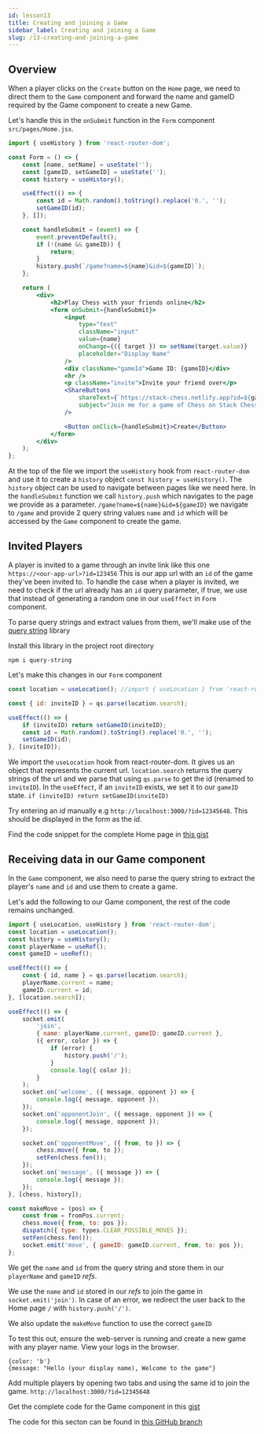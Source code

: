 ```yaml
---
id: lesson13
title: Creating and joining a Game
sidebar_label: Creating and joining a Game
slug: /13-creating-and-joining-a-game
---
```


## Overview

When a player clicks on the `Create` button on the `Home` page, we need to direct them to the `Game` component and forward the name and gameID required by the Game component to create a new Game.

Let's handle this in the `onSubmit` function in the `Form` component `src/pages/Home.jsx`.

```jsx title="/src/pages/Home.jsx" {1,6,13-19}
import { useHistory } from 'react-router-dom';

const Form = () => {
	const [name, setName] = useState('');
	const [gameID, setGameID] = useState('');
	const history = useHistory();

	useEffect(() => {
		const id = Math.random().toString().replace('0.', '');
		setGameID(id);
	}, []);

	const handleSubmit = (event) => {
		event.preventDefault();
		if (!(name && gameID)) {
			return;
		}
		history.push(`/game?name=${name}&id=${gameID}`);
	};

	return (
		<div>
			<h2>Play Chess with your friends online</h2>
			<form onSubmit={handleSubmit}>
				<input
					type="text"
					className="input"
					value={name}
					onChange={({ target }) => setName(target.value)}
					placeholder="Display Name"
				/>
				<div className="gameId">Game ID: {gameID}</div>
				<hr />
				<p className="invite">Invite your friend over</p>
				<ShareButtons
					shareText={`https://stack-chess.netlify.app?id=${gameID}`}
					subject="Join me for a game of Chess on Stack Chess"
				/>

				<Button onClick={handleSubmit}>Create</Button>
			</form>
		</div>
	);
};
```

At the top of the file we import the `useHistory` hook from `react-router-dom` and use it to create a `history` object `const history = useHistory()`. The `history` object can be used to navigate between pages like we need here.
In the `handleSubmit` function we call `history.push` which navigates to the page we provide as a parameter. `/game?name=${name}&id=${gameID}` we navigate to `/game` and provide 2 query string values `name` and `id` which will be accessed by the `Game` component to create the game.

## Invited Players

A player is invited to a game through an invite link like this one
`https://<our-app-url>?id=123456`
This is our app url with an `id` of the game they've been invited to.
To handle the case when a player is invited, we need to check if the url already has an `id` query parameter, if true, we use that instead of generating a random one in our `useEffect` in `Form` component.

To parse query strings and extract values from them, we'll make use of the [query string](https://www.npmjs.com/package/query-string) library

Install this library in the project root directory

```
npm i query-string
```

Let's make this changes in our `Form` component

```jsx title="/src/pages/Home.jsx"
const location = useLocation(); //import { useLocation } from 'react-router-dom';

const { id: inviteID } = qs.parse(location.search);

useEffect(() => {
	if (inviteID) return setGameID(inviteID);
	const id = Math.random().toString().replace('0.', '');
	setGameID(id);
}, [inviteID]);
```

We import the `useLocation` hook from react-router-dom. It gives us an object that represents the current url.
`location.search` returns the query strings of the url and we parse that using `qs.parse` to get the id (renamed to `inviteID`).
In the `useEffect`, if an `inviteID` exists, we set it to our `gameID` state.
`if (inviteID) return setGameID(inviteID)`

Try entering an _id_ manually e.g `http://localhost:3000/?id=12345648`. This should be displayed in the form as the _id_.

Find the code snippet for the complete Home page in [this gist](https://gist.github.com/franknmungai/814e8cdd0018322698f55ff9cfcd73e3)

## Receiving data in our Game component

In the `Game` component, we also need to parse the query string to extract the player's `name` and `id` and use them to create a game.

Let's add the following to our Game component, the rest of the code remains unchanged.

```jsx {14-23,30}
import { useLocation, useHistory } from 'react-router-dom';
const location = useLocation();
const history = useHistory();
const playerName = useRef();
const gameID = useRef();

useEffect(() => {
	const { id, name } = qs.parse(location.search);
	playerName.current = name;
	gameID.current = id;
}, [location.search]);

useEffect(() => {
	socket.emit(
		'join',
		{ name: playerName.current, gameID: gameID.current },
		({ error, color }) => {
			if (error) {
				history.push('/');
			}
			console.log({ color });
		}
	);
	socket.on('welcome', ({ message, opponent }) => {
		console.log({ message, opponent });
	});
	socket.on('opponentJoin', ({ message, opponent }) => {
		console.log({ message, opponent });
	});

	socket.on('opponentMove', ({ from, to }) => {
		chess.move({ from, to });
		setFen(chess.fen());
	});
	socket.on('message', ({ message }) => {
		console.log({ message });
	});
}, [chess, history]);

const makeMove = (pos) => {
	const from = fromPos.current;
	chess.move({ from, to: pos });
	dispatch({ type: types.CLEAR_POSSIBLE_MOVES });
	setFen(chess.fen());
	socket.emit('move', { gameID: gameID.current, from, to: pos });
};
```

We get the `name` and `id` from the query string and store them in our `playerName` and `gameID` _refs_.

We use the `name` and `id` stored in our _refs_ to join the game in `socket.emit('join')`. In case of an error, we redirect the user back to the Home page `/` with `history.push('/')`.

We also update the `makeMove` function to use the correct `gameID`

To test this out, ensure the web-server is running and create a new game with any player name. View your logs in the browser.

```
{color: 'b'}
{message: "Hello (your display name), Welcome to the game"}
```

Add multiple players by opening two tabs and using the same id to join the game.
`http://localhost:3000/?id=12345648`

Get the complete code for the Game component in this [gist](https://gist.github.com/franknmungai/cec7853f34aea2178cc1096fc61103b8)

The code for this secton can be found in [this GitHub branch](https://github.com/franknmungai/live-chess/tree/12-creating-and-joining-a-game)
